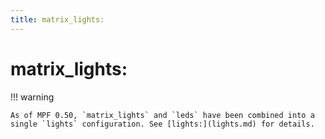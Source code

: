 ```yaml
---
title: matrix_lights:
---
```


# matrix_lights:


!!! warning

    As of MPF 0.50, `matrix_lights` and `leds` have been combined into a
    single `lights` configuration. See [lights:](lights.md) for details.
